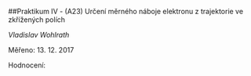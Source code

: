 ##Praktikum IV - (A23) Určení měrného náboje elektronu z trajektorie ve zkřížených polích

*Vladislav Wohlrath*

Měřeno: 13. 12. 2017

Hodnocení: 
